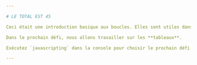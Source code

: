 ```yaml
---

# LE TOTAL EST 45

Ceci était une introduction basique aux boucles. Elles sont utiles dans un grand nombre de situations, particulièrement dans des combinaisons avec d'autres types de données comme les chaînes de caractères et les tableaux.

Dans le prochain défi, nous allons travailler sur les **tableaux**.

Exécutez `javascripting` dans la console pour choisir le prochain défi.

---
```

